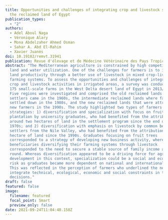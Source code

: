 ```yaml
---
title: Opportunities and challenges of integrating crop and livestock systems in
  the reclaimed land of Egypt
publication_types:
  - "2"
authors:
  - Adel Aboul Naga
  - Véronique Alary
  - Mona Abdelzaher Ahmed Osman
  - Sahar A. Abd El-Rahim
  - Xavier Juanès
doi: 10.19182/remvt.31941
publication: Revue d'élevage et de Médecine Vétérinaire des Pays Tropicaux, 73(4), 233-238.
abstract: "The Mediterranean agriculture is constrained by high competition for
  land and water utilization. One of the challenges for farmers is to increase
  land productivity through a better use of livestock in mixed crop-livestock
  farming systems. To assess the opportunities and challenges of integrating
  crop and livestock activities in irrigated areas, a survey was conducted among
  175 small-scale farms in the West Delta desert land of Egypt in 2013/2014.
  Five regions were investigated and comprised the old reclaimed lands where
  settlers came in the 1960s, the intermediate reclaimed lands where farmers
  settled down in the 1980s, and the new reclaimed lands that were attributed to
  new farmers in the 1990s. The study highlighted two types of farmers’
  strategies: 1) diversification and specialization with focus on fruit tree
  plantation by university graduates, who had benefited from the attribution of
  around two hectares of land in the settlement program since the end of the
  1970s; and 2) diversification with emphasis on livestock by common beneficiary
  settlers from the Nile Valley, who had benefited from the attribution of one
  hectare of land since the 1990s. Graduates focusing on fruit trees
  corresponded to a strategy of developing new business activity, whereas common
  beneficiaries diversifying their farming systems through livestock
  corresponded to the need to secure a stable source of family income all year
  round. Whereas diversification appeared to be a driving force for agricultural
  development in this context, specialization could be a social and economic
  risk as graduates became more dependent on national and international markets.
  This was reflected in the perception of farmers who underlined the need to
  integrate technical, ecological, economic and social constraints in their
  decisions."
draft: false
featured: false
image:
  filename: featured
  focal_point: Smart
  preview_only: false
date: 2021-09-24T11:04:40.158Z
---
```

